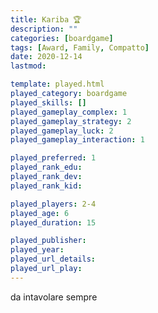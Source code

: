```yaml
---
title: Kariba 🏆
description: ""
categories: [boardgame]
tags: [Award, Family, Compatto]
date: 2020-12-14
lastmod: 

template: played.html
played_category: boardgame
played_skills: []
played_gameplay_complex: 1
played_gameplay_strategy: 2
played_gameplay_luck: 2
played_gameplay_interaction: 1

played_preferred: 1
played_rank_edu: 
played_rank_dev: 
played_rank_kid: 

played_players: 2-4
played_age: 6
played_duration: 15

played_publisher: 
played_year: 
played_url_details: 
played_url_play: 
---
```


da intavolare sempre
